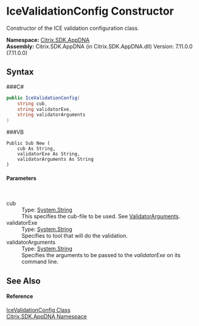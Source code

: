 # IceValidationConfig Constructor 
 

Constructor of the ICE validation configuration class.

**Namespace:**&nbsp;<a href="N_Citrix_SDK_AppDNA">Citrix.SDK.AppDNA</a><br />**Assembly:**&nbsp;Citrix.SDK.AppDNA (in Citrix.SDK.AppDNA.dll) Version: 7.11.0.0 (7.11.0.0)

## Syntax

###C#
```csharp
public IceValidationConfig(
	string cub,
	string validatorExe,
	string validatorArguments
)
```

###VB
```vbnet
Public Sub New ( 
	cub As String,
	validatorExe As String,
	validatorArguments As String
)
```


#### Parameters
&nbsp;<dl><dt>cub</dt><dd>Type: <a href="http://msdn2.microsoft.com/en-us/library/s1wwdcbf" target="_blank">System.String</a><br />This specifies the cub-file to be used. See <a href="P_Citrix_SDK_AppDNA_IceValidationConfig_ValidatorArguments">ValidatorArguments</a>.</dd><dt>validatorExe</dt><dd>Type: <a href="http://msdn2.microsoft.com/en-us/library/s1wwdcbf" target="_blank">System.String</a><br />Specifies to tool that will do the validation.</dd><dt>validatorArguments</dt><dd>Type: <a href="http://msdn2.microsoft.com/en-us/library/s1wwdcbf" target="_blank">System.String</a><br />Specifies the arguments to be passed to the *validatorExe* on its command line.</dd></dl>

## See Also


#### Reference
<a href="T_Citrix_SDK_AppDNA_IceValidationConfig">IceValidationConfig Class</a><br /><a href="N_Citrix_SDK_AppDNA">Citrix.SDK.AppDNA Namespace</a><br />